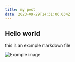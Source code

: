 ```yaml
---
title: my post
date: 2023-09-29T14:31:06.034Z
---
```


## Hello world

this is an example markdown file

![Example image](https://lh3.googleusercontent.com/pw/AL9nZEWwvSkKBD9qAqtPqc39BsIB_FtXxgb61OlswS4Odm_NKybdSmm9sba2FA7r5TLT0ssXtKSQxmWLf2_YXhQorffAOajL79KVGN_diT1E0DHnz8dmjQD866s0FiSln84vEp9BMqLgzwYhn6B_tYbDRqrh=w1180)
